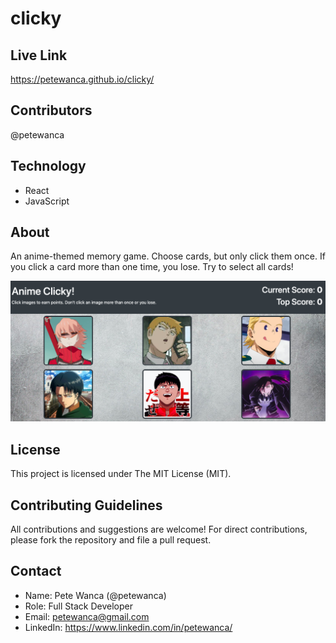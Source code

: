# clicky

## Live Link
https://petewanca.github.io/clicky/

## Contributors
@petewanca

## Technology
- React
- JavaScript

## About
An anime-themed memory game. Choose cards, but only click them once. If you click a card more than one time, you lose. Try to select all cards!

<img src="./public/click-ss.png" alt="Home Page">  

## License
This project is licensed under The MIT License (MIT).

## Contributing Guidelines
All contributions and suggestions are welcome! For direct contributions, please fork the repository and file a pull request.

## Contact
- Name: Pete Wanca (@petewanca)
- Role: Full Stack Developer
- Email: petewanca@gmail.com
- LinkedIn: https://www.linkedin.com/in/petewanca/
